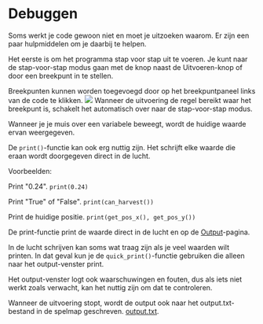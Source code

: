 # Debuggen
Soms werkt je code gewoon niet en moet je uitzoeken waarom. Er zijn een paar hulpmiddelen om je daarbij te helpen.

Het eerste is om het programma stap voor stap uit te voeren.
Je kunt naar de stap-voor-stap modus gaan met de knop naast de Uitvoeren-knop of door een breekpunt in te stellen.

Breekpunten kunnen worden toegevoegd door op het breekpuntpaneel links van de code te klikken.
![](Breakpoints227)
Wanneer de uitvoering de regel bereikt waar het breekpunt is, schakelt het automatisch over naar de stap-voor-stap modus.

Wanneer je je muis over een variabele beweegt, wordt de huidige waarde ervan weergegeven.

De `print()`-functie kan ook erg nuttig zijn. Het schrijft elke waarde die eraan wordt doorgegeven direct in de lucht.

Voorbeelden:

Print "0.24".
`print(0.24)`

Print "True" of "False".
`print(can_harvest())`

Print de huidige positie.
`print(get_pos_x(), get_pos_y())`

De print-functie print de waarde direct in de lucht en op de [Output](docs/output.md)-pagina.

In de lucht schrijven kan soms wat traag zijn als je veel waarden wilt printen.
In dat geval kun je de `quick_print()`-functie gebruiken die alleen naar het output-venster print.

Het output-venster logt ook waarschuwingen en fouten, dus als iets niet werkt zoals verwacht, kan het nuttig zijn om dat te controleren.

Wanneer de uitvoering stopt, wordt de output ook naar het output.txt-bestand in de spelmap geschreven. [output.txt](persistent_data_path/output.txt).